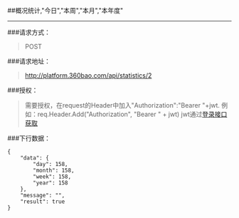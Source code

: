##概况统计,"今日","本周","本月","本年度"

------------

###请求方式：
> POST

###请求地址：
> http://platform.360bao.com/api/statistics/2

###授权：
> 需要授权，在request的Header中加入"Authorization":"Bearer "+jwt.
  例如：req.Header.Add("Authorization", "Bearer " + jwt)
  jwt通过[登录接口获取](https://github.com/360bao/Manual/blob/master/%E5%BC%80%E6%94%BE%E5%B9%B3%E5%8F%B0/%E9%94%80%E5%94%AE%E7%AE%A1%E7%90%86api/v4/%E8%B4%A6%E5%8F%B7%E6%8E%A7%E5%88%B6/%E7%99%BB%E5%BD%95.md)

###下行数据：
```
{
    "data": {
        "day": 158,
        "month": 158,
        "week": 158,
        "year": 158
    },
    "message": "",
    "result": true
}
```
